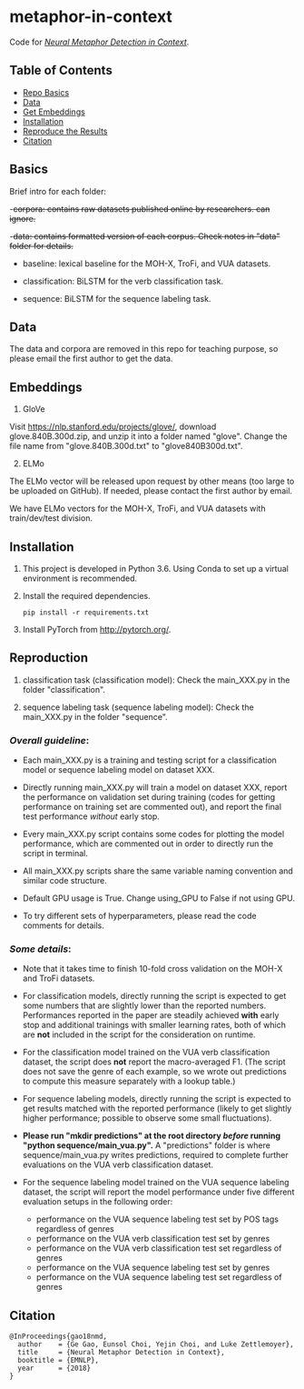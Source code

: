 # metaphor-in-context
Code for [_Neural Metaphor Detection in Context_](https://arxiv.org/pdf/1808.09653.pdf).

## Table of Contents
- [Repo Basics](#basics)
- [Data](#data)
- [Get Embeddings](#embeddings)
- [Installation](#installation)
- [Reproduce the Results](#reproduction)
- [Citation](#citation)

## Basics
Brief intro for each folder:

-~~corpora: contains raw datasets published online by researchers. can ignore.~~

-~~data: contains formatted version of each corpus. Check notes in "data" folder for details.~~

- baseline: lexical baseline for the MOH-X, TroFi, and VUA datasets.

- classification: BiLSTM for the verb classification task.

- sequence: BiLSTM for the sequence labeling task.

## Data
The data and corpora are removed in this repo for teaching purpose, so please email the first author to get the data. 

## Embeddings
1. GloVe

Visit https://nlp.stanford.edu/projects/glove/, download glove.840B.300d.zip, and unzip it into a folder named "glove". Change the file name from "glove.840B.300d.txt" to "glove840B300d.txt".

2. ELMo

The ELMo vector will be released upon request by other means (too large to be uploaded on GitHub). If needed, please contact the first author by email.

We have ELMo vectors for the MOH-X, TroFi, and VUA datasets with train/dev/test division. 

## Installation
1. This project is developed in Python 3.6. Using Conda to set up a virtual environment is recommended.

2. Install the required dependencies. 
    ```
    pip install -r requirements.txt
    ```
    
3. Install PyTorch from http://pytorch.org/.


## Reproduction

1. classification task (classification model): Check the main_XXX.py in the folder "classification".

2. sequence labeling task (sequence labeling model): Check the main_XXX.py in the folder "sequence".

### _Overall guideline_:

- Each main_XXX.py is a training and testing script for a classification model or sequence labeling model on dataset XXX. 

- Directly running main_XXX.py will train a model on dataset XXX, report the performance on validation set during training (codes for getting performance on training set are commented out), and report the final test performance *without* early stop. 

- Every main_XXX.py script contains some codes for plotting the model performance, which are commented out in order to directly run the script in terminal.

- All main_XXX.py scripts share the same variable naming convention and similar code structure.

- Default GPU usage is True. Change using_GPU to False if not using GPU.

- To try different sets of hyperparameters, please read the code comments for details.

### _Some details_:

- Note that it takes time to finish 10-fold cross validation on the MOH-X and TroFi datasets.

- For classification models, directly running the script is expected to get some numbers that are slightly lower than the reported numbers. Performances reported in the paper are steadily achieved **with** early stop and additional trainings with smaller learning rates, both of which are **not** included in the script for the consideration on runtime.

- For the classification model trained on the VUA verb classification dataset, the script does **not** report the macro-averaged F1. (The script does not save the genre of each example, so we wrote out predictions to compute this measure separately with a lookup table.)

- For sequence labeling models, directly running the script is expected to get results matched with the reported performance (likely to get slightly higher performance; possible to observe some small fluctuations).

- **Please run "mkdir predictions" at the root directory *before* running "python sequence/main_vua.py".** A "predictions" folder is where sequence/main_vua.py writes predictions, required to complete further evaluations on the VUA verb classification dataset.

- For the sequence labeling model trained on the VUA sequence labeling dataset, the script will report the model performance under five different evaluation setups in the following order:
    - performance on the VUA sequence labeling test set by POS tags regardless of genres
    - performance on the VUA verb classification test set by genres
    - performance on the VUA verb classification test set regardless of genres
    - performance on the VUA sequence labeling test set by genres
    - performance on the VUA sequence labeling test set regardless of genres



## Citation
```
@InProceedings{gao18nmd,
  author    = {Ge Gao, Eunsol Choi, Yejin Choi, and Luke Zettlemoyer},
  title     = {Neural Metaphor Detection in Context},
  booktitle = {EMNLP},
  year      = {2018}
}
```
